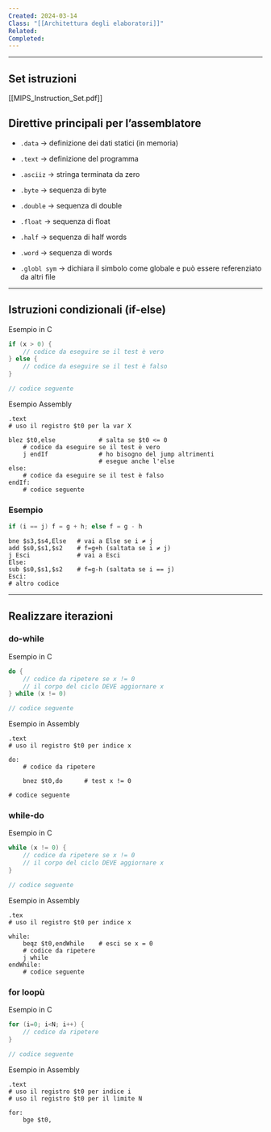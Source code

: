 ```yaml
---
Created: 2024-03-14
Class: "[[Architettura degli elaboratori]]"
Related: 
Completed:
---
```

---
## Set istruzioni
[[MIPS_Instruction_Set.pdf]]

## Direttive principali per l’assemblatore
- `.data` → definizione dei dati statici (in memoria)
- `.text` → definizione del programma

- `.asciiz` → stringa terminata da zero
- `.byte` → sequenza di byte
- `.double` → sequenza di double
- `.float` → sequenza di float
- `.half` → sequenza di half words
- `.word` → sequenza di words
- `.globl sym` → dichiara il simbolo come globale e può essere referenziato da altri file

---
## Istruzioni condizionali (if-else)
Esempio in C
```c
if (x > 0) {
	// codice da eseguire se il test è vero
} else {
	// codice da eseguire se il test è falso
}

// codice seguente
```

Esempio Assembly
```arm-asm
.text
# uso il registro $t0 per la var X

blez $t0,else            # salta se $t0 <= 0
	# codice da eseguire se il test è vero
	j endIf              # ho bisogno del jump altrimenti
						 # esegue anche l'else
else:
	# codice da eseguire se il test è falso
endIf:
	# codice seguente

```

### Esempio

```c
if (i == j) f = g + h; else f = g - h
```

```asm-arm
bne $s3,$s4,Else   # vai a Else se i ≠ j
add $s0,$s1,$s2    # f=g+h (saltata se i ≠ j)
j Esci             # vai a Esci
Else:
sub $s0,$s1,$s2    # f=g-h (saltata se i == j)
Esci:
# altro codice
```

---
## Realizzare iterazioni
### do-while
Esempio in C
```c
do {
	// codice da ripetere se x != 0
	// il corpo del ciclo DEVE aggiornare x
} while (x != 0)

// codice seguente
```

Esempio in Assembly
```asm-arm
.text
# uso il registro $t0 per indice x

do:
	# codice da ripetere
	
	bnez $t0,do      # test x != 0

# codice seguente
```

### while-do
Esempio in C
```c
while (x != 0) {
	// codice da ripetere se x != 0
	// il corpo del ciclo DEVE aggiornare x
}

// codice seguente
```

Esempio in Assembly
```asm-arm
.tex
# uso il registro $t0 per indice x

while:
	beqz $t0,endWhile    # esci se x = 0
	# codice da ripetere
	j while
endWhile:
	# codice seguente
```

### for loopù
Esempio in C
```c
for (i=0; i<N; i++) {
	// codice da ripetere
}

// codice seguente
```

Esempio in Assembly
```asm-arm
.text
# uso il registro $t0 per indice i
# uso il registro $t0 per il limite N

for:
	bge $t0,
```